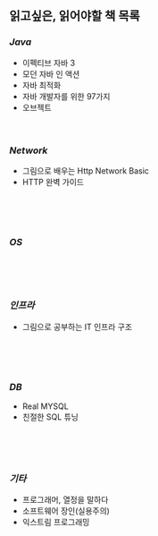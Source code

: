 ## 읽고싶은, 읽어야할 책 목록

### *Java*
  - 이펙티브 자바 3
  - 모던 자바 인 액션
  - 자바 최적화
  - 자바 개발자를 위한 97가지 
  - 오브젝트
<br><br><br>



### *Network*
  - 그림으로 배우는 Http Network Basic
  - HTTP 완벽 가이드

<br><br><br>



### *OS*


<br><br><br>


### *인프라*
  - 그림으로 공부하는 IT 인프라 구조

<br><br><br>



### *DB*
  - Real MYSQL
  - 친절한 SQL 튜닝

<br><br><br>



### *기타*
  - 프로그래머, 열정을 말하다
  - 소프트웨어 장인(실용주의)
  - 익스트림 프로그래밍
  
